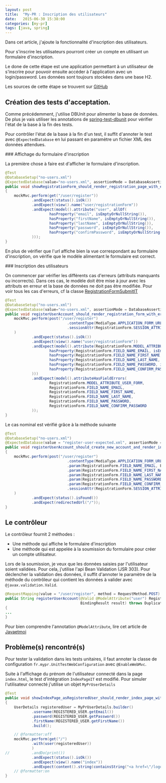 ```yaml
---
layout: post
title:  "My-PR : Inscription des utilisateurs"
date:   2015-06-30 15:38:00
categories: [my-pr]
tags: [java, spring]
---
```


Dans cet article, j'ajoute la fonctionnalité d'inscription des utilisateurs.

Pour s'inscrire les utilisateurs pourront créer un compte en utilisant un formulaire d'inscription.

Le done de cette étape est une application permettant à un utilisateur de s'inscrire pour pouvoir ensuite accéder à l'application avec un login/password.
Les données sont toujours stockées dans une base H2.

Les sources de cette étape se trouvent sur [GitHub](https://github.com/jgiovaresco/my-pr/tree/step3) 

## Création des tests d'acceptation.

Comme précédemment, j'utilise DBUnit pour alimenter la base de données. 
De plus je vais utiliser les annotations de [spring-test-dbunit](http://springtestdbunit.github.io/spring-test-dbunit/) pour vérifier l'état de la base à la fin des tests. 

Pour contrôler l'état de la base à la fin d'un test, il suffit d'annoter le test avec ``@ExpectedDatabase`` en lui passant en paramètre un fichier XML des données attendues. 

### Affichage du formulaire d'inscription

La première chose à faire est d'afficher le formulaire d'inscription. 

```java
@Test
@DatabaseSetup("no-users.xml")
@ExpectedDatabase(value="no-users.xml", assertionMode = DatabaseAssertionMode.NON_STRICT)
public void showRegistrationForm_should_render_registration_page_with_empty_form() throws Exception
{
	mockMvc.perform(get("/user/register"))
			.andExpect(status().isOk())
			.andExpect(view().name("user/registrationForm"))
			.andExpect(model().attribute("user", allOf(
					hasProperty("email", isEmptyOrNullString()),
					hasProperty("firstName", isEmptyOrNullString()),
					hasProperty("lastName", isEmptyOrNullString()),
					hasProperty("password", isEmptyOrNullString()),
					hasProperty("confirmPassword", isEmptyOrNullString())
			)));
}
```

En plus de vérifier que l'url affiche bien la vue correspondant au formulaire d'inscription, on vérifie que le modèle alimentant le formulaire est correct.

### Inscription des utilisateurs

On commencer par vérifier les différents cas d'erreurs (attributs manquants ou incorrects). 
Dans ces cas, le modèle doit être mise à jour avec les attributs en erreur et la base de données ne doit pas être modifiée.
Pour voir tous les cas d'erreurs, cf la classe [RegistrationFormSubmitIT](https://raw.githubusercontent.com/jgiovaresco/my-pr/master/src/test/java/integration/tests/RegistrationFormSubmitIT.java)

```java
@Test
@DatabaseSetup("no-users.xml")
@ExpectedDatabase(value="no-users.xml", assertionMode = DatabaseAssertionMode.NON_STRICT)
public void registerUserAccount_should_render_registration_form_with_errors_when_registration_with_empty_form() throws Exception {
	mockMvc.perform(post("/user/register")
							.contentType(MediaType.APPLICATION_FORM_URLENCODED)
							.sessionAttr(RegistrationForm.SESSION_ATTRIBUTE_USER_FORM, new RegistrationForm())
	)
			.andExpect(status().isOk())
			.andExpect(view().name("user/registrationForm"))
			.andExpect(model().attribute(RegistrationForm.MODEL_ATTRIBUTE_USER_FORM, allOf(
					hasProperty(RegistrationForm.FIELD_NAME_EMAIL, isEmptyOrNullString()),
					hasProperty(RegistrationForm.FIELD_NAME_FIRST_NAME, isEmptyOrNullString()),
					hasProperty(RegistrationForm.FIELD_NAME_LAST_NAME, isEmptyOrNullString()),
					hasProperty(RegistrationForm.FIELD_NAME_PASSWORD, isEmptyOrNullString()),
					hasProperty(RegistrationForm.FIELD_NAME_CONFIRM_PASSWORD, isEmptyOrNullString())
			)))
			.andExpect(model().attributeHasFieldErrors(
					RegistrationForm.MODEL_ATTRIBUTE_USER_FORM,
					RegistrationForm.FIELD_NAME_EMAIL,
					RegistrationForm.FIELD_NAME_FIRST_NAME,
					RegistrationForm.FIELD_NAME_LAST_NAME,
					RegistrationForm.FIELD_NAME_PASSWORD,
					RegistrationForm.FIELD_NAME_CONFIRM_PASSWORD
			));
}
```

Le cas nominal est vérifié grâce à la méthode suivante 

```java
@Test
@DatabaseSetup("no-users.xml")
@ExpectedDatabase(value = "register-user-expected.xml", assertionMode = DatabaseAssertionMode.NON_STRICT)
public void registerUserAccount_should_create_new_account_and_render_index_page_when_registration_ok() throws Exception
{
	mockMvc.perform(post("/user/register")
							.contentType(MediaType.APPLICATION_FORM_URLENCODED)
							.param(RegistrationForm.FIELD_NAME_EMAIL, EMAIL)
							.param(RegistrationForm.FIELD_NAME_FIRST_NAME, FIRST_NAME)
							.param(RegistrationForm.FIELD_NAME_LAST_NAME, LAST_NAME)
							.param(RegistrationForm.FIELD_NAME_PASSWORD, PASSWORD)
							.param(RegistrationForm.FIELD_NAME_CONFIRM_PASSWORD, PASSWORD)
							.sessionAttr(RegistrationForm.SESSION_ATTRIBUTE_USER_FORM, new RegistrationForm())
	)
			.andExpect(status().isFound())
			.andExpect(redirectedUrl("/"));
}
```
 
## Le contrôleur

Le contrôleur fournit 2 méthodes : 
 
  * Une méthode qui affiche le formulaire d'inscription
  * Une méthode qui est appelée à la soumission du formulaire pour créer un compte utilisateur.
  
Lors de la soumission, je veux que les données saisies par l'utilisateur soient validées. Pour cela, j'utilise l'api Bean Validation (JSR 303).
Pour déclencher la validation des données, il suffit d'annoter le paramètre de la méthode du contrôleur qui contient les données à valider avec ``@javax.validation.Valid``.

```java
@RequestMapping(value = "/user/register", method = RequestMethod.POST)
public String registerUserAccount(@Valid @ModelAttribute("user") RegistrationForm userAccountData,
								  BindingResult result) throws DuplicateEmailException
{
...
}
```

Pour bien comprendre l'annotation ``@ModelAttribute``, lire cet article de [Javaetmoi](http://javaetmoi.com/2014/10/annotation-sessionattributes-modelattribute-spring-mvc/)
  

## Problème(s) rencontré(s)

Pour tester la validation dans les tests unitaires, il faut annoter la classe de configuration ``fr.mypr.UnitTestWebConfiguration`` avec ``@EnableWebMvc``.

Suite à l'affichage du prénom de l'utilisateur connecté dans la page ``index.html``, le test d'intégration ``IndexPageIT`` est modifié.
Pour simuler l'utilisateur connecté j'utilise un objet ``MyPrUserDetails``  

```java
@Test
public void showIndexPage_asRegisteredUser_should_render_index_page_with_logout_link() throws Exception
{
	UserDetails registeredUser = MyPrUserDetails.builder()
			.username(REGISTERED_USER.getEmail())
			.password(REGISTERED_USER.getPassword())
			.firstName(REGISTERED_USER.getFirstName())
			.build();

	// @formatter:off
	mockMvc.perform(get("/")
			.with(user(registeredUser))
			)
//			.andDo(print())
			.andExpect(status().isOk())
			.andExpect(view().name("index"))
			.andExpect(content().string(containsString("<a href=\"/logout\">Log Out</a>")));
	// @formatter:on
}
```

